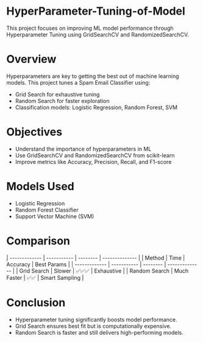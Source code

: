 # HyperParameter-Tuning-of-Model
This project focuses on improving ML model performance through Hyperparameter Tuning using GridSearchCV and RandomizedSearchCV.

# Overview
Hyperparameters are key to getting the best out of machine learning models. This project tunes a Spam Email Classifier using:
- Grid Search for exhaustive tuning
- Random Search for faster exploration
- Classification models: Logistic Regression, Random Forest, SVM

# Objectives
- Understand the importance of hyperparameters in ML
- Use GridSearchCV and RandomizedSearchCV from scikit-learn
- Improve metrics like Accuracy, Precision, Recall, and F1-score

# Models Used
- Logistic Regression
- Random Forest Classifier
- Support Vector Machine (SVM)

# Comparison
| ------------- | ----------- | -------- | -------------- |
| Method        | Time        | Accuracy | Best Params    |
| ------------- | ----------- | -------- | -------------- |
| Grid Search   | Slower      | ✅✅✅  | Exhaustive    |
| Random Search | Much Faster | ✅✅    | Smart Sampling |

# Conclusion
- Hyperparameter tuning significantly boosts model performance.
- Grid Search ensures best fit but is computationally expensive.
- Random Search is faster and still delivers high-performing models.
